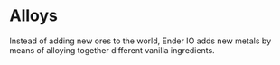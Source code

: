 # Alloys

Instead of adding new ores to the world, Ender IO adds new metals by means of alloying together different vanilla ingredients.